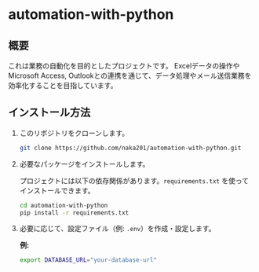 # automation-with-python

## 概要
これは業務の自動化を目的としたプロジェクトです。
Excelデータの操作やMicrosoft Access, Outlookとの連携を通じて、データ処理やメール送信業務を効率化することを目指しています。

## インストール方法

1. このリポジトリをクローンします。

    ```bash
    git clone https://github.com/naka201/automation-with-python.git
    ```

2. 必要なパッケージをインストールします。

    プロジェクトには以下の依存関係があります。`requirements.txt` を使ってインストールできます。

    ```bash
    cd automation-with-python
    pip install -r requirements.txt
    ```

3. 必要に応じて、設定ファイル（例: `.env`）を作成・設定します。

    **例:**
    ```bash
    export DATABASE_URL="your-database-url"
    ```

